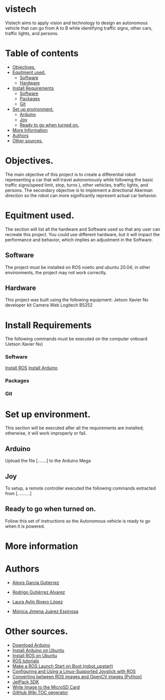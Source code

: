 # vistech
Vistech aims to apply vision and technology to design an autonomous vehicle that can go from A to B while identifying traffic signs, other cars, traffic lights, and persons.
# Table of contents
- [Objectives.](#objectives)
- [Equitment used.](#equitment-used)
  * [Software](#software)
  * [Hardware](#hardware)
- [Install Requirements](#install-requirements)
    + [Software](#software-1)
    + [Packages](#packages)
    + [Git](#git)
- [Set up environment.](#set-up-environment)
  * [Arduino](#arduino)
  * [Joy](#joy)
  * [Ready to go when turned on.](#ready-to-go-when-turned-on)
- [More Information](#more-information)
- [Authors](#authors)
- [Other sources.](#other-sources)
# Objectives.
The main objective of this project is to create a differential robot representing a car that will travel autonomously while following the basic traffic signs(speed limit, stop, turns ), other vehicles, traffic lights, and persons. 
The secondary objective is to implement a directional Akerman direction so the robot can more significantly represent actual car behavior. 

# Equitment used.
The section will list all the hardware and Software used so that any user can recreate this project. 
You could use different hardware, but it will impact the performance and behavior, which implies an adjustment in the Software.

## Software
The project must be installed on ROS noetic and ubuntu 20.04; in other environments, the project may not work correctly. 
## Hardware
This project was built using the following equipment:
Jetson Xavier Nx developer kit
Camera Web Logitech B5252
# Install Requirements
The following commands must be executed on the computer onboard (Jetson Xavier Nx)
### Software
[Install ROS](http://wiki.ros.org/noetic/Installation/Ubuntu)
[Install Arduino](https://docs.arduino.cc/software/ide-v1/tutorials/Linux)
### Packages
### Git
# Set up environment.
This section will be executed after all the requirements are installed; otherwise, it will work improperly or fail.
## Arduino
Upload the file [.......] to the Arduino Mega
## Joy
To setup, a remote controller executed the following commands extracted from [..........]
## Ready to go when turned on.
Follow this set of instructions so the Autonomous vehicle is ready to go when it is powered. 
# More information
# Authors
- [Alexis Garcia Gutierrez](https://github.com/AlexGarciaG)


- [Rodrigo Gutiérrez Alvarez](https://github.com/D3ceiver)


- [Laura Aylín Rivero López](https://github.com/LauRivero150920)


- [Mónica Jimena Juárez Espinosa](https://github.com/Monica3751)

# Other sources.
- [Download Arduino](https://www.arduino.cc/en/software)
- [Install Arduino on Ubuntu](https://docs.arduino.cc/software/ide-v1/tutorials/Linux)
- [Install ROS on Ubuntu](http://wiki.ros.org/noetic/Installation/Ubuntu)
- [ROS tutorials](http://wiki.ros.org/ROS/Tutorials)
- [Make a ROS Launch Start on Boot (robot_upstart)](https://roboticsbackend.com/make-ros-launch-start-on-boot-with-robot_upstart/)
- [Configuring and Using a Linux-Supported Joystick with ROS](http://wiki.ros.org/joy/Tutorials/ConfiguringALinuxJoystick)
- [Converting between ROS images and OpenCV images (Python)](http://wiki.ros.org/cv_bridge/Tutorials/ConvertingBetweenROSImagesAndOpenCVImagesPython) 
- [JetPack SDK](https://developer.nvidia.com/embedded/jetpack)
- [Write Image to the MicroSD Card](https://developer.nvidia.com/embedded/learn/get-started-jetson-xavier-nx-devkit#write) 
- [GitHub Wiki TOC generator](https://ecotrust-canada.github.io/markdown-toc/)

